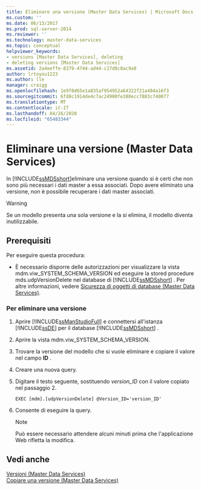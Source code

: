 ```yaml
---
title: Eliminare una versione (Master Data Services) | Microsoft Docs
ms.custom: ''
ms.date: 06/13/2017
ms.prod: sql-server-2014
ms.reviewer: ''
ms.technology: master-data-services
ms.topic: conceptual
helpviewer_keywords:
- versions [Master Data Services], deleting
- deleting versions [Master Data Services]
ms.assetid: 2a4eeffe-8379-4744-ad44-c27d8c8ac9a8
author: lrtoyou1223
ms.author: lle
manager: craigg
ms.openlocfilehash: 1e9f8d65e1a835af954952a64322f21a484a16f3
ms.sourcegitcommit: 6fd8c1914de4c7ac24900fe388ecc7883c740077
ms.translationtype: MT
ms.contentlocale: it-IT
ms.lasthandoff: 04/26/2020
ms.locfileid: "65483344"
---
```

# <a name="delete-a-version-master-data-services"></a>Eliminare una versione (Master Data Services)
  In [!INCLUDE[ssMDSshort](../includes/ssmdsshort-md.md)]eliminare una versione quando si è certi che non sono più necessari i dati master a essa associati. Dopo avere eliminato una versione, non è possibile recuperare i dati master associati.  
  
> [!WARNING]  
>  Se un modello presenta una sola versione e la si elimina, il modello diventa inutilizzabile.  
  
## <a name="prerequisites"></a>Prerequisiti  
 Per eseguire questa procedura:  
  
-   È necessario disporre delle autorizzazioni per visualizzare la vista mdm.viw_SYSTEM_SCHEMA_VERSION ed eseguire la stored procedure mds.udpVersionDelete nel database di [!INCLUDE[ssMDSshort](../includes/ssmdsshort-md.md)] . Per altre informazioni, vedere [Sicurezza di oggetti di database &#40;Master Data Services&#41;](database-object-security-master-data-services.md).  
  
### <a name="to-delete-a-version"></a>Per eliminare una versione  
  
1.  Aprire [!INCLUDE[ssManStudioFull](../includes/ssmanstudiofull-md.md)] e connettersi all'istanza [!INCLUDE[ssDE](../includes/ssde-md.md)] per il database [!INCLUDE[ssMDSshort](../includes/ssmdsshort-md.md)] .  
  
2.  Aprire la vista mdm.viw_SYSTEM_SCHEMA_VERSION.  
  
3.  Trovare la versione del modello che si vuole eliminare e copiare il valore nel campo **ID** .  
  
4.  Creare una nuova query.  
  
5.  Digitare il testo seguente, sostituendo *version_ID* con il valore copiato nel passaggio 2.  
  
    ```  
    EXEC [mdm].[udpVersionDelete] @Version_ID='version_ID'  
    ```  
  
6.  Consente di eseguire la query.  
  
    > [!NOTE]  
    >  Può essere necessario attendere alcuni minuti prima che l'applicazione Web rifletta la modifica.  
  
## <a name="see-also"></a>Vedi anche  
 [Versioni &#40;Master Data Services&#41;](../../2014/master-data-services/versions-master-data-services.md)   
 [Copiare una versione &#40;Master Data Services&#41;](../../2014/master-data-services/copy-a-version-master-data-services.md)  
  
  

